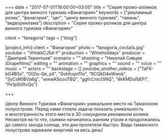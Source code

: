 +++
date = "2017-07-01T18:00:00+03:00"
title = "Серия промо-роликов для центра винного туризма «Фанагория»"
keywords = ["рекламный ролик", "фанагория", "цвт", "центр винного туризма", "тамань", "видеореклама"]
description = "Серия промо-роликов для центра винного туризма «Фанагория»"

client = "fanagoria"
tags = ["blog"]

[project_info]
    client = "Фанагория"
    photo = "fanagoria_coctails.jpg"
    youtube = "VHokkCJ5d-Y"
    production = "Wineholidays"
    producer = "Дмитрий Терентьев"
    scenario = ""
    shooting = "Николай Сивцев (Grapefilms)"
    editing = ""
    animation = ""
    graphics = ""
    sound = ""
    voice = ""
    music = ""
    actors = ""
    backstage = []
    youtube_another_videos = ["TaF6-bG4BSs", "Ot2tx-Qe_z4", "Svbfcqxt11o", "RCQkD4oWwok", "SyCsR0BVa6g", "wwwAScouTBQ", "ggfcCmcOiNQ", "4kKMDufbEFI", "Px1pStXtvQo"]

+++

Центр Винного Туризма &laquo;Фанагория&raquo; уникальное место на&nbsp;Таманском полуострове. Перед нами стояла задача показать уникальность и&nbsp;многогранность этого места в&nbsp;30-секундном рекламном ролике. Несмотря на&nbsp;то&nbsp;что, съемки начинались ранним утром и&nbsp;продолжались до&nbsp;самого захода солнца, эти дни пролетели быстро. Виды таманского полустрова заряжали энергией на&nbsp;весь день!